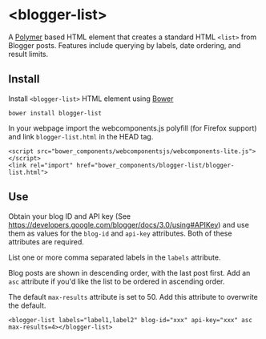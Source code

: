 # &lt;blogger-list&gt;

A [Polymer](https://www.polymer-project.org) based HTML element that creates a standard HTML `<list>` from Blogger posts. Features include querying by labels, date ordering, and result limits.

## Install

Install `<blogger-list>` HTML element using [Bower](http://bower.io/)

	bower install blogger-list

In your webpage import the webcomponents.js polyfill (for Firefox support) and link `blogger-list.html` in the HEAD tag.

	<script src="bower_components/webcomponentsjs/webcomponents-lite.js"></script>
	<link rel="import" href="bower_components/blogger-list/blogger-list.html">
	
## Use

Obtain your blog ID and API key (See <https://developers.google.com/blogger/docs/3.0/using#APIKey>) and use them as values for the `blog-id` and `api-key` attributes. Both of these attributes are required.

List one or more comma separated labels in the `labels` attribute.

Blog posts are shown in descending order, with the last post first. Add an `asc` attribute if you'd like the list to be ordered in ascending order.

The default `max-results` attribute is set to 50. Add this attribute to overwrite the default.

	<blogger-list labels="label1,label2" blog-id="xxx" api-key="xxx" asc max-results=4></blogger-list>